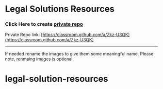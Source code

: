 # Legal Solutions Resources

### Click Here to create [private repo](https://classroom.github.com/a/Zkz-U3QK)
Private Repo link: [https://classroom.github.com/a/Zkz-U3QK](https://classroom.github.com/a/Zkz-U3QK)


----------------
If needed rename the images to give them some meaningful name. Please note, renmaing images is optional. 
# legal-solution-resources
